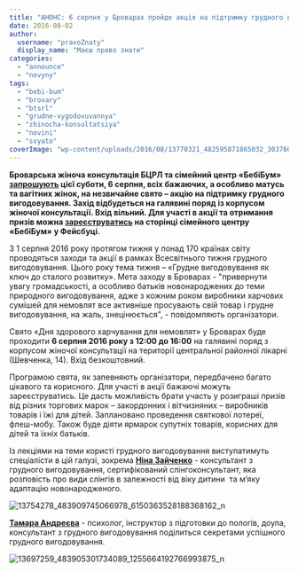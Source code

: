 ```yaml
---
title: "АНОНС: 6 серпня у Броварах пройде акція на підтримку грудного вигодовування"
date: 2016-08-02
author: 
  username: "pravoZnaty"
  display_name: "Маєш право знати"
categories: 
  - "announce"
  - "novyny"
tags: 
  - "bebi-bum"
  - "brovary"
  - "btsrl"
  - "grudne-vygodovuvannya"
  - "zhinocha-konsultatsiya"
  - "novini"
  - "svyato"
coverImage: "wp-content/uploads/2016/08/13770321_482595871865032_3037609472941177190_n.jpg"
---
```


**Броварська жіноча консультація БЦРЛ та сімейний центр «БебіБум» [запрошують](https://www.facebook.com/events/113485489089546/) цієї суботи, 6 серпня, всіх бажаючих, а особливо матусь та вагітних жінок, на незвичайне свято – акцію на підтримку грудного вигодовування. Захід відбудеться на галявині поряд із корпусом жіночої консультації. Вхід вільний. Для участі в акції та отримання призів можна [зареєструватись](https://docs.google.com/forms/d/e/1FAIpQLSf8bWeReYFt5Qas361JCgJDEimOZFb4xb5j6qJwZGplvnNxBA/viewform?c=0&w=1) на сторінці сімейного центру «БебіБум» у Фейсбуці.**

З 1 серпня 2016 року протягом тижня у понад 170 країнах світу проводяться заходи та акції в рамках Всесвітнього тижня грудного вигодовування. Цього року тема тижня – «Грудне вигодовування як ключ до сталого розвитку». Мета заходу в Броварах - "привернути увагу громадськості, а особливо батьків новонароджених до теми природного вигодовування, адже з кожним роком виробники харчових сумішей для немовлят все активніше просувають свій товар і грудне вигодовування, на жаль, знецінюється", - повідомляють організатори.

Свято «Дня здорового харчування для немовлят» у Броварах буде проходити **6 серпня 2016 року з 12:00 до 16:00** на галявині поряд з корпусом жіночої консультації на території центральної районної лікарні (Шевченка, 14). Вхід безкоштовний.

Програмою свята, як запевняють організатори, передбачено багато цікавого та корисного. Для участі в акції бажаючі можуть зареєструватись. Це дасть можливість брати участь у розиграші призів від різних торгових марок – закордонних і вітчизняних – виробників товарів і їжі для дітей. Заплановано проведення святкової лотереї, флеш-мобу. Також буде діяти ярмарок супутніх товарів, корисних для дітей та їхніх батьків.

Із лекціями на теми користі грудного вигодовування виступатимуть спеціалісти в цій галузі, зокрема [**Ніна Зайченко**](https://www.facebook.com/milkblogger) - консультант з грудного вигодовування, сертифікований слінгоконсультант, яка розповість про види слінгів в залежності від віку дитини  та м’яку адаптацію новонародженого.

![13754278_483909745066978_6150363528188368162_n](https://mpz.brovary.org/wp-content/uploads/2016/08/13754278_483909745066978_6150363528188368162_n.jpg)

[**Тамара Андреєва**](https://www.facebook.com/profile.php?id=100008267615153&fref=ts) - психолог, інструктор з підготовки до пологів, доула, консультант з грудного вигодовування поділиться секретами успішного грудного вигодовування.

![13697259_483905301734089_1255664192766993875_n](https://mpz.brovary.org/wp-content/uploads/2016/08/13697259_483905301734089_1255664192766993875_n.jpg)
